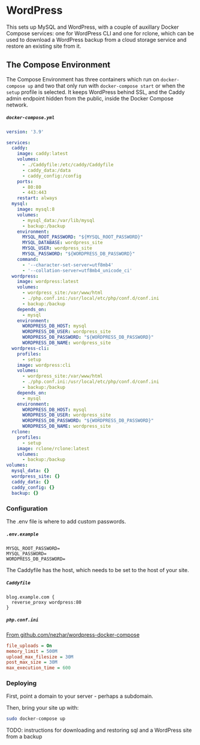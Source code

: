 # WordPress

This sets up MySQL and WordPress, with a couple of auxillary Docker Compose
services: one for WordPress CLI and one for rclone, which can be used to
download a WordPress backup from a cloud storage service and restore an
existing site from it.

## The Compose Environment

The Compose Environment has three containers which run on `docker-compose up`
and two that only run with `docker-compose start` or when the `setup` profile
is selected. It keeps WordPress behind SSL, and the Caddy admin endpoint
hidden from the public, inside the Docker Compose network.

##### `docker-compose.yml`

```yaml
version: '3.9'

services:
  caddy:
    image: caddy:latest
    volumes:
      - ./Caddyfile:/etc/caddy/Caddyfile
      - caddy_data:/data
      - caddy_config:/config
    ports:
      - 80:80
      - 443:443
    restart: always
  mysql:
    image: mysql:8
    volumes:
      - mysql_data:/var/lib/mysql
      - backup:/backup
    environment:
      MYSQL_ROOT_PASSWORD: "${MYSQL_ROOT_PASSWORD}"
      MYSQL_DATABASE: wordpress_site
      MYSQL_USER: wordpress_site
      MYSQL_PASSWORD: "${WORDPRESS_DB_PASSWORD}"
    command:
      - '--character-set-server=utf8mb4'
      - '--collation-server=utf8mb4_unicode_ci'
  wordpress:
    image: wordpress:latest
    volumes:
      - wordpress_site:/var/www/html
      - ./php.conf.ini:/usr/local/etc/php/conf.d/conf.ini
      - backup:/backup
    depends_on:
      - mysql
    environment:
      WORDPRESS_DB_HOST: mysql
      WORDPRESS_DB_USER: wordpress_site
      WORDPRESS_DB_PASSWORD: "${WORDPRESS_DB_PASSWORD}"
      WORDPRESS_DB_NAME: wordpress_site
  wordpress-cli:
    profiles:
      - setup
    image: wordpress:cli
    volumes:
      - wordpress_site:/var/www/html
      - ./php.conf.ini:/usr/local/etc/php/conf.d/conf.ini
      - backup:/backup
    depends_on:
      - mysql
    environment:
      WORDPRESS_DB_HOST: mysql
      WORDPRESS_DB_USER: wordpress_site
      WORDPRESS_DB_PASSWORD: "${WORDPRESS_DB_PASSWORD}"
      WORDPRESS_DB_NAME: wordpress_site
  rclone:
    profiles:
      - setup
    image: rclone/rclone:latest
    volumes:
      - backup:/backup
volumes:
  mysql_data: {}
  wordpress_site: {}
  caddy_data: {}
  caddy_config: {}
  backup: {}
```

### Configuration

The .env file is where to add custom passwords.

##### `.env.example`

```
MYSQL_ROOT_PASSWORD=
MYSQL_PASSWORD=
WORDPRESS_DB_PASSWORD=
```

The Caddyfile has the host, which needs to be set to the host of your site.

##### `Caddyfile`

```
blog.example.com {
  reverse_proxy wordpress:80
}
```

##### `php.conf.ini`

[From github.com/nezhar/wordpress-docker-compose](https://github.com/nezhar/wordpress-docker-compose/blob/master/docker-compose.yml)

```ini
file_uploads = On
memory_limit = 500M
upload_max_filesize = 30M
post_max_size = 30M
max_execution_time = 600
```

### Deploying

First, point a domain to your server - perhaps a subdomain.

Then, bring your site up with:

```bash
sudo docker-compose up
```

TODO: instructions for downloading and restoring sql and a WordPress site from
a backup